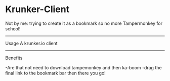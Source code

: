 # Krunker-Client
Not by me: 
trying to create it as a bookmark so no more Tampermonkey for school!
________________________________________________________________________
Usage
A krunker.io client

_________________________________________________________________________
Benefits

-Are that not need to download tampemonkey and then ka-boom
-drag the final link to the bookmark bar then there you go!
